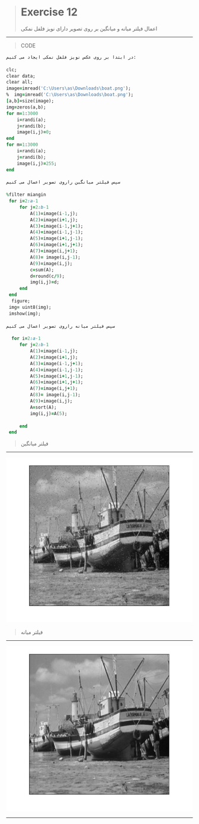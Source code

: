 
> # Exercise 12
> اعمال فیلتر میانه و میانگین بر روی تصویر دارای نویز فلفل نمکی
***
>CODE

```ruby
در ابتدا بر روی عکس نویز فلفل نمکی ایجاد می کنیم:

clc;
clear data;
clear all;
image=imread('C:\Users\as\Downloads\boat.png');
%  img=imread('C:\Users\as\Downloads\boat.png');
[a,b]=size(image);
img=zeros(a,b);
for m=1:3000
    i=randi(a);
    j=randi(b);
    image(i,j)=0;
end
for m=1:3000
    i=randi(a);
    j=randi(b);
    image(i,j)=255;
end

سپس فیلتر میانگین راروی تصویر اعمال می کنیم

%filter miangin
 for i=2:a-1
     for j=2:b-1
         A(1)=image(i-1,j);
         A(2)=image(i+1,j);
         A(3)=image(i-1,j+1);
         A(4)=image(i-1,j-1);
         A(5)=image(i+1,j-1);
         A(6)=image(i+1,j+1);
         A(7)=image(i,j+1);
         A(8)= image(i,j-1);
         A(9)=image(i,j);
         c=sum(A);
         d=round(c/9);
         img(i,j)=d;  
     end
 end
  figure;
 img= uint8(img);
 imshow(img);
 
سپس فیلتر میانه راروی تصویر اعمال می کنیم

  for i=2:a-1
     for j=2:b-1
         A(1)=image(i-1,j);
         A(2)=image(i+1,j);
         A(3)=image(i-1,j+1);
         A(4)=image(i-1,j-1);
         A(5)=image(i+1,j-1);
         A(6)=image(i+1,j+1);
         A(7)=image(i,j+1);
         A(8)= image(i,j-1);
         A(9)=image(i,j);
         A=sort(A);
         img(i,j)=A(5);
         
     end
 end
```
> فیلتر میانگین
***
![alt text](https://github.com/semnan-university-ai/image-processing-class/blob/main/excersiecs/afsaneh427726/12/mean.jpg)
> فیلتر میانه
***
![alt text](https://github.com/semnan-university-ai/image-processing-class/blob/main/excersiecs/afsaneh427726/12/median.jpg)
***


